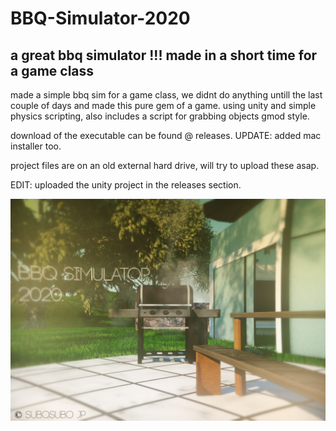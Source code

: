 # BBQ-Simulator-2020
a great bbq simulator !!! made in a short time for a game class
---------------------------------------------------------------

made a simple bbq sim for a game class, we didnt do anything untill
the last couple of days and made this pure gem of a game.
using unity and simple physics scripting, also includes
a script for grabbing objects gmod style.

download of the executable can be found @ releases.
UPDATE: added mac installer too.

project files are on an old external hard drive, will try to upload
these asap.

EDIT: uploaded the unity project in the releases section.

![Alt text](pic01.jpg?raw=true "Screenshot")

